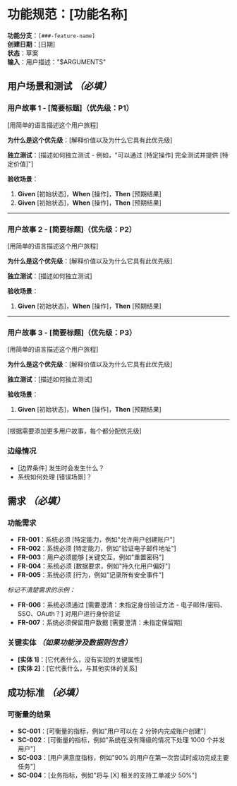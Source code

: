 # 功能规范：[功能名称]

**功能分支**：`[###-feature-name]`  
**创建日期**：[日期]  
**状态**：草案  
**输入**：用户描述："$ARGUMENTS"

## 用户场景和测试 *（必填）*

<!--
  重要提示：用户故事应按重要性排序作为用户旅程进行优先级排序。
  每个用户故事/旅程必须是可独立测试的 - 这意味着如果您只实现其中一个，
  您仍然应该拥有一个可行的 MVP（最小可行产品），提供价值。
  
  为每个故事分配优先级（P1、P2、P3 等），其中 P1 是最关键的。
  将每个故事视为可以独立的功能片段：
  - 独立开发
  - 独立测试
  - 独立部署
  - 独立向用户演示
-->

### 用户故事 1 - [简要标题]（优先级：P1）

[用简单的语言描述这个用户旅程]

**为什么是这个优先级**：[解释价值以及为什么它具有此优先级]

**独立测试**：[描述如何独立测试 - 例如，"可以通过 [特定操作] 完全测试并提供 [特定价值]"]

**验收场景**：

1. **Given** [初始状态]，**When** [操作]，**Then** [预期结果]
2. **Given** [初始状态]，**When** [操作]，**Then** [预期结果]

---

### 用户故事 2 - [简要标题]（优先级：P2）

[用简单的语言描述这个用户旅程]

**为什么是这个优先级**：[解释价值以及为什么它具有此优先级]

**独立测试**：[描述如何独立测试]

**验收场景**：

1. **Given** [初始状态]，**When** [操作]，**Then** [预期结果]

---

### 用户故事 3 - [简要标题]（优先级：P3）

[用简单的语言描述这个用户旅程]

**为什么是这个优先级**：[解释价值以及为什么它具有此优先级]

**独立测试**：[描述如何独立测试]

**验收场景**：

1. **Given** [初始状态]，**When** [操作]，**Then** [预期结果]

---

[根据需要添加更多用户故事，每个都分配优先级]

### 边缘情况

<!--
  需要行动：本节中的内容代表占位符。
  用正确的边缘情况填充它们。
-->

- [边界条件] 发生时会发生什么？
- 系统如何处理 [错误场景]？

## 需求 *（必填）*

<!--
  需要行动：本节中的内容代表占位符。
  用正确的功能需求填充它们。
-->

### 功能需求

- **FR-001**：系统必须 [特定能力，例如"允许用户创建账户"]
- **FR-002**：系统必须 [特定能力，例如"验证电子邮件地址"]  
- **FR-003**：用户必须能够 [关键交互，例如"重置密码"]
- **FR-004**：系统必须 [数据要求，例如"持久化用户偏好"]
- **FR-005**：系统必须 [行为，例如"记录所有安全事件"]

*标记不清楚需求的示例：*

- **FR-006**：系统必须通过 [需要澄清：未指定身份验证方法 - 电子邮件/密码、SSO、OAuth？] 对用户进行身份验证
- **FR-007**：系统必须保留用户数据 [需要澄清：未指定保留期]

### 关键实体 *（如果功能涉及数据则包含）*

- **[实体 1]**：[它代表什么，没有实现的关键属性]
- **[实体 2]**：[它代表什么，与其他实体的关系]

## 成功标准 *（必填）*

<!--
  需要行动：定义可衡量的成功标准。
  这些必须是技术不可知的和可衡量的。
-->

### 可衡量的结果

- **SC-001**：[可衡量的指标，例如"用户可以在 2 分钟内完成账户创建"]
- **SC-002**：[可衡量的指标，例如"系统在没有降级的情况下处理 1000 个并发用户"]
- **SC-003**：[用户满意度指标，例如"90% 的用户在第一次尝试时成功完成主要任务"]
- **SC-004**：[业务指标，例如"将与 [X] 相关的支持工单减少 50%"]
